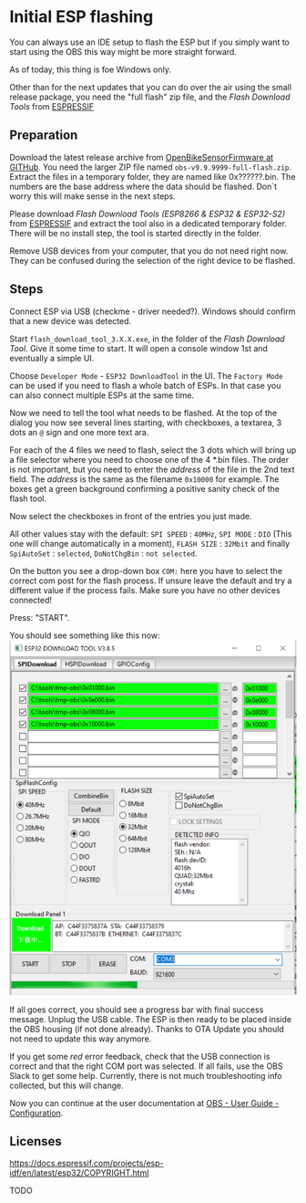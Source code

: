 # Initial ESP flashing

You can always use an IDE setup to flash the ESP but if you simply 
want to start using the OBS this way might be more straight forward. 

As of today, this thing is foe Windows only.

Other than for the next updates that you can do over the air using 
the small release package, you need the "full flash" zip file, and 
the _Flash Download Tools_ from
[ESPRESSIF](https://www.espressif.com/en/support/download/other-tools?keys=&field_type_tid%5B%5D=13)

## Preparation

Download the latest release archive from 
[OpenBikeSensorFirmware at GITHub](https://github.com/openbikesensor/OpenBikeSensorFirmware/releases). 
You need the larger ZIP file named `obs-v9.9.9999-full-flash.zip`.
Extract the files in a temporary folder, they are named like 
0x??????.bin. The numbers are the base address where the data should 
be flashed. Don`t worry this will make sense in the next steps.

Please download _Flash Download Tools (ESP8266 & ESP32 & ESP32-S2)_ from
[ESPRESSIF](https://www.espressif.com/en/support/download/other-tools?keys=&field_type_tid%5B%5D=13)
and extract the tool also in a dedicated temporary folder. There
will be no install step, the tool is started directly in the folder.

Remove USB devices from your computer, that you do not need right now.
They can be confused during the selection of the right device to be
flashed.

## Steps

Connect ESP via USB (checkme - driver needed?). Windows should
confirm that a new device was detected. 

Start `flash_download_tool_3.X.X.exe`, in the folder of the _Flash 
Download Tool_. Give it some time to start. It will open a console 
window 1st and eventually a simple UI. 

Choose `Developer Mode` - `ESP32 DownloadTool` in the UI. The 
`Factory Mode` can be used if you need to flash a whole batch of 
ESPs. In that case you can also connect multiple ESPs at the same 
time.

Now we need to tell the tool what needs to be flashed. At the
top of the dialog you now see several lines starting, with 
checkboxes, a textarea, 3 dots an `@` sign and one more
text ara.

For each of the 4 files we need to flash, select the 3 dots which
will bring up a file selector where you need to choose one of
the 4 *.bin files. The order is not important, but you need to 
enter the _address_ of the file in the 2nd text field. The _address_ 
is the same as the filename `0x10000` for example. The boxes get
a green background confirming a positive sanity check of the flash 
tool.

Now select the checkboxes in front of the entries you just made.

All other values stay with the default:
`SPI SPEED` : `40MHz`, `SPI MODE` : `DIO` (This one will change 
automatically in a moment), `FLASH SIZE` : `32Mbit` and finally
`SpiAutoSet` : `selected`, `DoNotChgBin` : `not selected`.

On the button you see a drop-down box `COM:` here you have to 
select the correct com post for the flash process. If unsure
leave the default and try a different value if the process 
fails. Make sure you have no other devices connected!

Press: "START".

You should see something like this now:
![Flashing in progress](flashtool.png)

If all goes correct, you should see a progress bar with final 
success message. Unplug the USB cable. The ESP is then ready 
to be placed inside the OBS housing (if not done already).
Thanks to OTA Update you should not need to update this way
anymore.

If you get some _red_ error feedback, check that the USB 
connection is correct and that the right COM port was selected.
If all fails, use the OBS Slack to get some help.
Currently, there is not much troubleshooting info collected, 
but this will change.

Now you can continue at the user documentation at 
[OBS - User Guide - Configuration](https://www.openbikesensor.org/user-guide/configuration.html).

## Licenses

https://docs.espressif.com/projects/esp-idf/en/latest/esp32/COPYRIGHT.html

TODO
